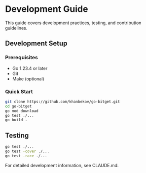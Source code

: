 # Development Guide  

This guide covers development practices, testing, and contribution guidelines.

## Development Setup

### Prerequisites

- Go 1.23.4 or later
- Git
- Make (optional)

### Quick Start

```bash
git clone https://github.com/khanbekov/go-bitget.git
cd go-bitget
go mod download
go test ./...
go build .
```

## Testing

```bash
go test ./...
go test -cover ./...
go test -race ./...
```

For detailed development information, see CLAUDE.md.
